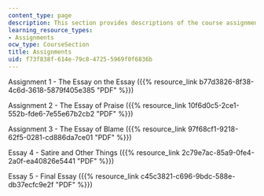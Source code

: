 ```yaml
---
content_type: page
description: This section provides descriptions of the course assignments.
learning_resource_types:
- Assignments
ocw_type: CourseSection
title: Assignments
uid: f73f838f-614e-79c8-4725-5969f0f6836b
---
```


Assignment 1 - The Essay on the Essay ({{% resource_link b77d3826-8f38-4c6d-3618-5879f405e385 "PDF" %}})

Assignment 2 - The Essay of Praise ({{% resource_link 10f6d0c5-2ce1-552b-fde6-7e55e67b2cb2 "PDF" %}})

Assignment 3 - The Essay of Blame ({{% resource_link 97f68cf1-9218-62f5-0281-cd886da7ce01 "PDF" %}})

Essay 4 - Satire and Other Things ({{% resource_link 2c79e7ac-85a9-0fe4-2a0f-ea40826e5441 "PDF" %}})

Essay 5 - Final Essay ({{% resource_link c45c3821-c696-9bdc-588e-db37ecfc9e2f "PDF" %}})